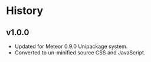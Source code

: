 # History

## v1.0.0
* Updated for Meteor 0.9.0 Unipackage system.
* Converted to un-minified source CSS and JavaScript.